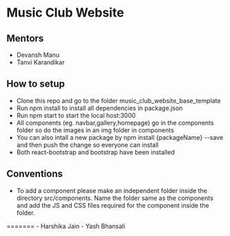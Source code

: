 # Music Club Website

## Mentors
- Devansh Manu
- Tanvi Karandikar

## How to setup

<ul>
  <li>Clone this repo and go to the folder music_club_website_base_template</li>
  <li>Run npm install to install all dependencies in package.json</li>
  <li>Run npm start to start the local host:3000</li>
  <li>All components (eg. navbar,gallery,homepage) go in the components folder so do the images in an img folder in components</li>
  <li>You can also intall a new package by npm install {packageName} --save and then push the change so everyone can install</li>
  <li>Both react-bootstrap and bootstrap have been installed</li> 
 </ul>

 ## Conventions
 <ul>
  <li>To add a component please make an independent folder inside the directory src/components. Name the folder same as the components and add the JS and CSS files required for the component inside the folder.
 </ul>
=======
- Harshika Jain
- Yash Bhansali

